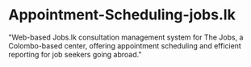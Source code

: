 # Appointment-Scheduling-jobs.lk
"Web-based Jobs.lk consultation management system for The Jobs, a Colombo-based center, offering appointment scheduling and efficient reporting for job seekers going abroad."
